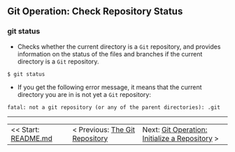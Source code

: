 ## Git Operation: Check Repository Status

### git status
- Checks whether the current directory is a `Git` repository, and provides information on the status of the files and branches if the current directory is a `Git` repository.
```shell
$ git status
```

- If you get the following error message, it means that the current directory you are in is not yet a `Git` repository:
```shell
fatal: not a git repository (or any of the parent directories): .git
```

<hr>

<table align="center">
   <tbody>
      <tr>
        <td>
            << Start: <a href="/README.md">README.md</a>
        </td>
        <td>
            < Previous: <a href="/assets/s3/ch11.md">The Git Repository</a>
        </td>
        <td>
            Next: <a href="#">Git Operation: Initialize a Repository</a> >
        </td>
      </tr>
   </tbody>
</table>